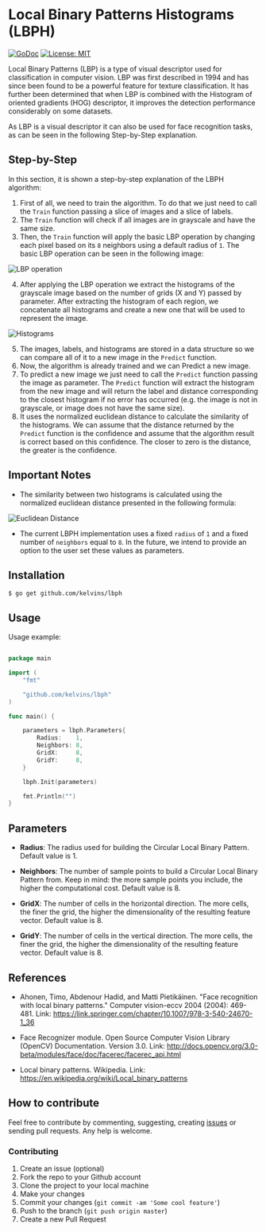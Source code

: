 # Local Binary Patterns Histograms (LBPH)

[![GoDoc](https://godoc.org/github.com/kelvins/lbph?status.svg)](https://godoc.org/github.com/kelvins/lbph)
[![License: MIT](https://img.shields.io/badge/License-MIT-brightgreen.svg)](LICENSE)

Local Binary Patterns (LBP) is a type of visual descriptor used for classification in computer vision. LBP was first described in 1994 and has since been found to be a powerful feature for texture classification. It has further been determined that when LBP is combined with the Histogram of oriented gradients (HOG) descriptor, it improves the detection performance considerably on some datasets.

As LBP is a visual descriptor it can also be used for face recognition tasks, as can be seen in the following Step-by-Step explanation.

## Step-by-Step

In this section, it is shown a step-by-step explanation of the LBPH algorithm:

1. First of all, we need to train the algorithm. To do that we just need to call the `Train` function passing a slice of images and a slice of labels.
2. The `Train` function will check if all images are in grayscale and have the same size.
3. Then, the `Train` function will apply the basic LBP operation by changing each pixel based on its `8` neighbors using a default radius of `1`. The basic LBP operation can be seen in the following image:

![LBP operation](http://i.imgur.com/G4PqJPe.png)

4. After applying the LBP operation we extract the histograms of the grayscale image based on the number of grids (X and Y) passed by parameter. After extracting the histogram of each region, we concatenate all histograms and create a new one that will be used to represent the image.

![Histograms](http://i.imgur.com/3BGk130.png)

5. The images, labels, and histograms are stored in a data structure so we can compare all of it to a new image in the `Predict` function.
6. Now, the algorithm is already trained and we can Predict a new image.
7. To predict a new image we just need to call the `Predict` function passing the image as parameter. The `Predict` function will extract the histogram from the new image and will return the label and distance corresponding to the closest histogram if no error has occurred (e.g. the image is not in grayscale, or image does not have the same size).
8. It uses the normalized euclidean distance to calculate the similarity of the histograms. We can assume that the distance returned by the `Predict` function is the confidence and assume that the algorithm result is correct based on this confidence. The closer to zero is the distance, the greater is the confidence.

## Important Notes

- The similarity between two histograms is calculated using the normalized euclidean distance presented in the following formula:

![Euclidean Distance](http://i.imgur.com/liBbl6u.gif)

- The current LBPH implementation uses a fixed `radius` of `1` and a fixed number of `neighbors` equal to `8`. In the future, we intend to provide an option to the user set these values as parameters.

## Installation

```
$ go get github.com/kelvins/lbph
```

## Usage

Usage example:

``` go

package main

import (
	"fmt"

	"github.com/kelvins/lbph"
)

func main() {

	parameters = lbph.Parameters{
		Radius:    1,
		Neighbors: 8,
		GridX:     8,
		GridY:     8,
	}

	lbph.Init(parameters)

	fmt.Println("")
}


```

## Parameters

* **Radius**: The radius used for building the Circular Local Binary Pattern. Default value is 1.

* **Neighbors**: The number of sample points to build a Circular Local Binary Pattern from. Keep in mind: the more sample points you include, the higher the computational cost. Default value is 8.

* **GridX**: The number of cells in the horizontal direction. The more cells, the finer the grid, the higher the dimensionality of the resulting feature vector. Default value is 8.

* **GridY**: The number of cells in the vertical direction. The more cells, the finer the grid, the higher the dimensionality of the resulting feature vector. Default value is 8.

## References

* Ahonen, Timo, Abdenour Hadid, and Matti Pietikäinen. "Face recognition with local binary patterns." Computer vision-eccv 2004 (2004): 469-481. Link: https://link.springer.com/chapter/10.1007/978-3-540-24670-1_36

* Face Recognizer module. Open Source Computer Vision Library (OpenCV) Documentation. Version 3.0. Link: http://docs.opencv.org/3.0-beta/modules/face/doc/facerec/facerec_api.html

* Local binary patterns. Wikipedia. Link: https://en.wikipedia.org/wiki/Local_binary_patterns

## How to contribute

Feel free to contribute by commenting, suggesting, creating [issues](https://github.com/kelvins/lbph/issues) or sending pull requests. Any help is welcome.

### Contributing

1. Create an issue (optional)
2. Fork the repo to your Github account
3. Clone the project to your local machine
4. Make your changes
5. Commit your changes (`git commit -am 'Some cool feature'`)
6. Push to the branch (`git push origin master`)
7. Create a new Pull Request
